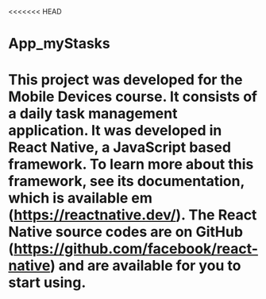 <<<<<<< HEAD
# App_myStasks
This project was developed for the Mobile Devices course. It consists of a daily task management application.
It was developed in React Native, a JavaScript based framework. 
To learn more about this framework, see its documentation, which is available em (https://reactnative.dev/).  The React Native source codes are on GitHub (https://github.com/facebook/react-native) and are available for you to start using.
=======
